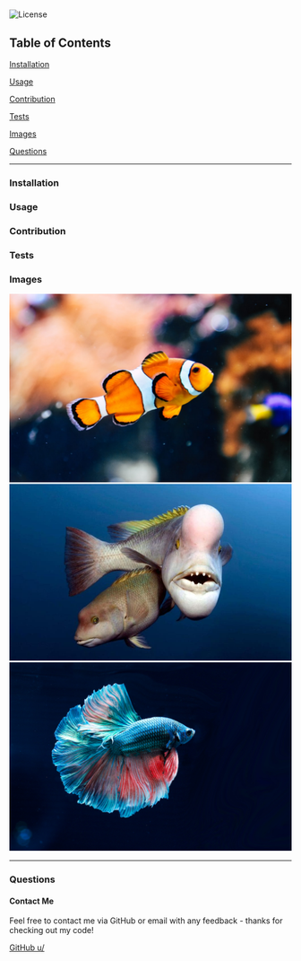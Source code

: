
# 
![License](https://img.shields.io/badge/license-Apache-orange)



## Table of Contents

[Installation](#installation)

[Usage](#usage)

[Contribution](#contribution)

[Tests](#tests)

[Images](#images)

[Questions](#questions)

----

<a name="installation"></a>
### Installation



<a name="usage"></a>
### Usage



<a name="contribution"></a>
### Contribution



<a name="tests"></a>
### Tests



<a name="images"></a>
### Images

![image](./assets/images/fish-01.jpg) 
![image](./assets/images/fish-02.jpg) 
![image](./assets/images/fish-03.jpg) 


----

<a name="questions"></a>
### Questions
#### Contact Me

Feel free to contact me via GitHub or email with any feedback - thanks for 
checking out my code!

[GitHub u/](https://github.com/)

